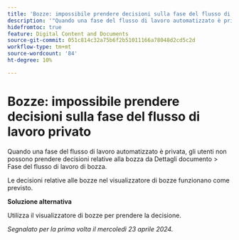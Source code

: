 ```yaml
---
title: 'Bozze: impossibile prendere decisioni sulla fase del flusso di lavoro privato'
description: '"Quando una fase del flusso di lavoro automatizzato è privata, gli utenti non possono prendere decisioni relative alla bozza da Dettagli documento > Fase del flusso di lavoro di bozza. È disponibile una soluzione alternativa.”'
hidefromtoc: true
feature: Digital Content and Documents
source-git-commit: 051c814c32a75b6f2b51011166a78048d2cd5c2d
workflow-type: tm+mt
source-wordcount: '84'
ht-degree: 10%

---
```



# Bozze: impossibile prendere decisioni sulla fase del flusso di lavoro privato

Quando una fase del flusso di lavoro automatizzato è privata, gli utenti non possono prendere decisioni relative alla bozza da Dettagli documento > Fase del flusso di lavoro di bozza.

Le decisioni relative alle bozze nel visualizzatore di bozze funzionano come previsto.

**Soluzione alternativa**

Utilizza il visualizzatore di bozze per prendere la decisione.

_Segnalato per la prima volta il mercoledì 23 aprile 2024._
